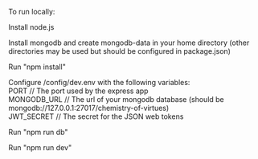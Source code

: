 To run locally:

Install node.js

Install mongodb and create mongodb-data in your home directory (other directories may be used but should be configured in package.json)

Run "npm install"

Configure /config/dev.env with the following variables:
  <br>PORT // The port used by the express app
  <br>MONGODB_URL // The url of your mongodb database (should be mongodb://127.0.0.1:27017/chemistry-of-virtues)
  <br>JWT_SECRET // The secret for the JSON web tokens
  
Run "npm run db"

Run "npm run dev"

